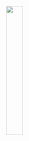 <div align="center">
  <img src="https://steamuserimages-a.akamaihd.net/ugc/2059876896985333895/B6C95CDB27DA10CCBCB6D536AE9A352F2A97A8F9/" width="30%" />
</div>
